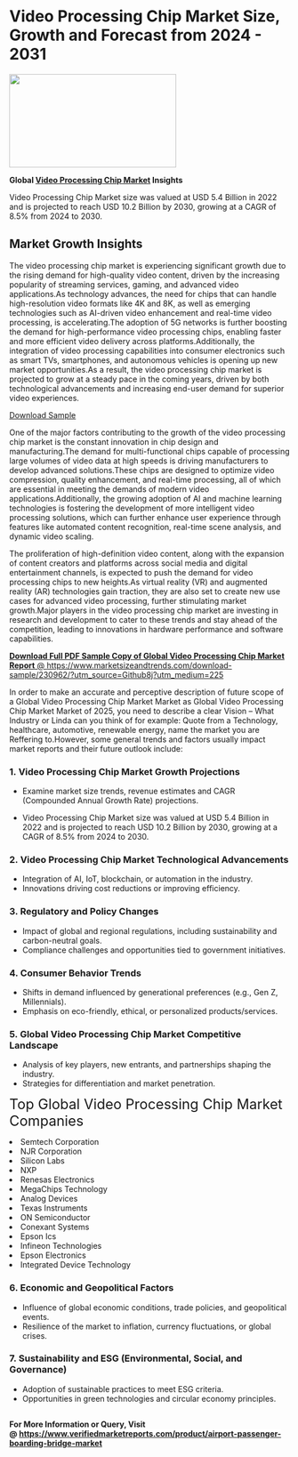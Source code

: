<H1>Video Processing Chip Market Size, Growth and Forecast from 2024 - 2031</H1><img class="aligncenter size-medium wp-image-584254" src="https://thirdeyenews.in/wp-content/uploads/2024/09/Global-Market-Research-300x168.jpeg" alt="" width="300" height="168" /><p><strong>Global&nbsp;<a href="https://www.marketsizeandtrends.com/download-sample/230962/?utm_source=Github8j?utm_medium=225">Video Processing Chip Market</a> Insights</strong></p><p>Video Processing Chip Market size was valued at USD 5.4 Billion in 2022 and is projected to reach USD 10.2 Billion by 2030, growing at a CAGR of 8.5% from 2024 to 2030.</p><p><h2>Market Growth Insights</h2> <p>The video processing chip market is experiencing significant growth due to the rising demand for high-quality video content, driven by the increasing popularity of streaming services, gaming, and advanced video applications.As technology advances, the need for chips that can handle high-resolution video formats like 4K and 8K, as well as emerging technologies such as AI-driven video enhancement and real-time video processing, is accelerating.The adoption of 5G networks is further boosting the demand for high-performance video processing chips, enabling faster and more efficient video delivery across platforms.Additionally, the integration of video processing capabilities into consumer electronics such as smart TVs, smartphones, and autonomous vehicles is opening up new market opportunities.As a result, the video processing chip market is projected to grow at a steady pace in the coming years, driven by both technological advancements and increasing end-user demand for superior video experiences.</p> <p><a href="#">Download Sample</a></p> <p>One of the major factors contributing to the growth of the video processing chip market is the constant innovation in chip design and manufacturing.The demand for multi-functional chips capable of processing large volumes of video data at high speeds is driving manufacturers to develop advanced solutions.These chips are designed to optimize video compression, quality enhancement, and real-time processing, all of which are essential in meeting the demands of modern video applications.Additionally, the growing adoption of AI and machine learning technologies is fostering the development of more intelligent video processing solutions, which can further enhance user experience through features like automated content recognition, real-time scene analysis, and dynamic video scaling.</p> <p>The proliferation of high-definition video content, along with the expansion of content creators and platforms across social media and digital entertainment channels, is expected to push the demand for video processing chips to new heights.As virtual reality (VR) and augmented reality (AR) technologies gain traction, they are also set to create new use cases for advanced video processing, further stimulating market growth.Major players in the video processing chip market are investing in research and development to cater to these trends and stay ahead of the competition, leading to innovations in hardware performance and software capabilities.</p> <p><a href="#"></p><p><span class=""><strong>Download Full PDF Sample Copy of Global Video Processing Chip Market Report</strong> @ <a href="https://www.marketsizeandtrends.com/download-sample/230962/?utm_source=Github8j?utm_medium=225" target="_blank">https://www.marketsizeandtrends.com/download-sample/230962/?utm_source=Github8j?utm_medium=225</a></span></p><p>In order to make an accurate and perceptive description of future scope of a Global&nbsp;Video Processing Chip Market Market as Global&nbsp;Video Processing Chip Market Market of 2025, you need to describe a clear Vision &ndash; What Industry or Linda can you think of for example: Quote from a Technology, healthcare, automotive, renewable energy, name the market you are Reffering to.However, some general trends and factors usually impact market reports and their future outlook include:</p><h3>1.&nbsp;<strong>Video Processing Chip Market Growth Projections</strong></h3><ul><li>Examine market size trends, revenue estimates and CAGR (Compounded Annual Growth Rate) projections.</li><li><p>Video Processing Chip Market size was valued at USD 5.4 Billion in 2022 and is projected to reach USD 10.2 Billion by 2030, growing at a CAGR of 8.5% from 2024 to 2030.</p></li></ul><h3>2.&nbsp;<strong>Video Processing Chip Market Technological Advancements</strong></h3><ul><li>Integration of AI, IoT, blockchain, or automation in the industry.</li><li>Innovations driving cost reductions or improving efficiency.</li></ul><h3>3.&nbsp;<strong>Regulatory and Policy Changes</strong></h3><ul><li>Impact of global and regional regulations, including sustainability and carbon-neutral goals.</li><li>Compliance challenges and opportunities tied to government initiatives.</li></ul><h3>4.&nbsp;<strong>Consumer Behavior Trends</strong></h3><ul><li>Shifts in demand influenced by generational preferences (e.g., Gen Z, Millennials).</li><li>Emphasis on eco-friendly, ethical, or personalized products/services.</li></ul><h3>5.&nbsp;<strong>Global Video Processing Chip Market Competitive Landscape</strong></h3><ul><li>Analysis of key players, new entrants, and partnerships shaping the industry.</li><li>Strategies for differentiation and market penetration.</li></ul><p data-pm-slice="1 1 []"><span style="color: inherit; font-family: inherit; font-size: 25px;">Top Global Video Processing Chip Market Companies</span></p><div class="" data-test-id=""><p><li>Semtech Corporation</li><li> NJR Corporation</li><li> Silicon Labs</li><li> NXP</li><li> Renesas Electronics</li><li> MegaChips Technology</li><li> Analog Devices</li><li> Texas Instruments</li><li> ON Semiconductor</li><li> Conexant Systems</li><li> Epson Ics</li><li> Infineon Technologies</li><li> Epson Electronics</li><li> Integrated Device Technology</li></p></div><h3>6.&nbsp;<strong>Economic and Geopolitical Factors</strong></h3><ul><li>Influence of global economic conditions, trade policies, and geopolitical events.</li><li>Resilience of the market to inflation, currency fluctuations, or global crises.</li></ul><h3>7.&nbsp;<strong>Sustainability and ESG (Environmental, Social, and Governance)</strong></h3><ul><li>Adoption of sustainable practices to meet ESG criteria.</li><li>Opportunities in green technologies and circular economy principles.</li></ul><h2><strong style="font-size: 14px;">For More Information or Query, Visit @&nbsp;</strong><a style="background-color: #ffffff; font-size: 14px;" href="https://www.marketsizeandtrends.com/report/video-processing-chip-market/" target="_blank">https://www.verifiedmarketreports.com/product/airport-passenger-boarding-bridge-market</a></h2>
